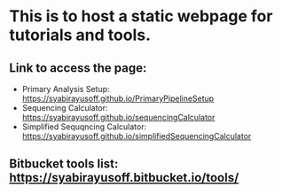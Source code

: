 # This is to host a static webpage for tutorials and tools. 

## Link to access the page: 
- Primary Analysis Setup: https://syabirayusoff.github.io/PrimaryPipelineSetup
- Sequencing Calculator: https://syabirayusoff.github.io/sequencingCalculator 
- Simplified Sequqncing Calculator: https://syabirayusoff.github.io/simplifiedSequencingCalculator

## Bitbucket tools list: https://syabirayusoff.bitbucket.io/tools/
